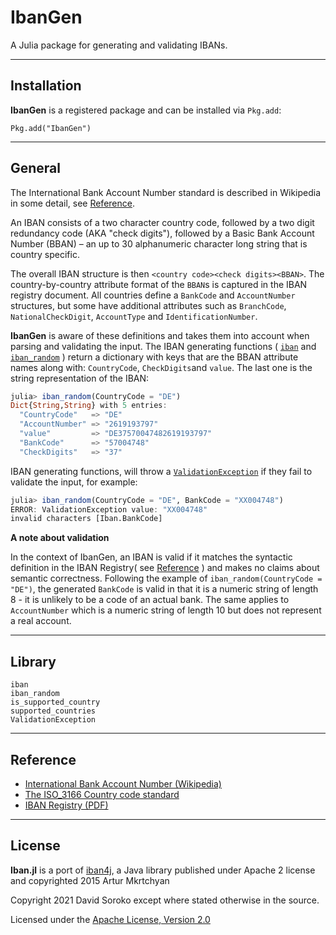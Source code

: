 # IbanGen 

A Julia package for generating and validating IBANs. 

---

## Installation

**IbanGen** is a registered package and can be installed via `Pkg.add`:

```
Pkg.add("IbanGen")
```

---

## General

The International Bank Account Number standard is described in Wikipedia in some detail, see [Reference](@ref). 

An IBAN consists of a two character country code, followed by a two digit redundancy code (AKA "check 
digits"), followed by a Basic Bank Account Number (BBAN) – an up to 30 alphanumeric character long string that is 
country specific. 

The overall IBAN structure is then `<country code><check digits><BBAN>`. The country-by-country attribute format of the
`BBAN`s is captured in the IBAN registry document. All countries define a `BankCode` and `AccountNumber` structures, but some have additional attributes such as `BranchCode`, `NationalCheckDigit`, `AccountType` and `IdentificationNumber`. 

**IbanGen** is aware of these definitions and takes them into account when parsing and validating the input. The IBAN 
generating functions ( [`iban`](@ref) and [`iban_random`](@ref) ) return a dictionary with keys that are the BBAN 
attribute names along with: `CountryCode`, `CheckDigits`and `value`. The last one is the string representation of the IBAN:

```julia
julia> iban_random(CountryCode = "DE")
Dict{String,String} with 5 entries:
  "CountryCode"   => "DE"
  "AccountNumber" => "2619193797"
  "value"         => "DE37570047482619193797"
  "BankCode"      => "57004748"
  "CheckDigits"   => "37"
```

IBAN generating functions, will throw a [`ValidationException`](@ref) if they fail to validate the input, for example:

```julia
julia> iban_random(CountryCode = "DE", BankCode = "XX004748")
ERROR: ValidationException value: "XX004748"
invalid characters [Iban.BankCode]
```

**A note about validation**

In the context of IbanGen, an IBAN is valid if it matches the syntactic definition in the IBAN Registry( see [Reference](@ref) )
and makes no claims about semantic correctness. Following the example of `iban_random(CountryCode = "DE")`, the generated 
`BankCode` is valid in that it is a numeric string of length 8 - it is unlikely to be a code of an actual bank. The same 
applies to `AccountNumber` which is a numeric string of length 10 but does not represent a real account.    

---

## Library

```@docs
iban
iban_random
is_supported_country
supported_countries
ValidationException
```

---

## Reference

- [International Bank Account Number (Wikipedia)](http://en.wikipedia.org/wiki/ISO_13616)
- [The ISO_3166 Country code standard](https://en.wikipedia.org/wiki/ISO_3166-1_alpha-2)
- [IBAN Registry (PDF)](https://www.swift.com/resource/iban-registry-pdf)


---


## License


**Iban.jl** is a port of [iban4j](https://github.com/arturmkrtchyan/iban4j), a Java library published under 
Apache 2 license and copyrighted 2015 Artur Mkrtchyan


Copyright 2021 David Soroko except where stated otherwise in the source.

Licensed under the [Apache License, Version 2.0](http://www.apache.org/licenses/LICENSE-2.0)